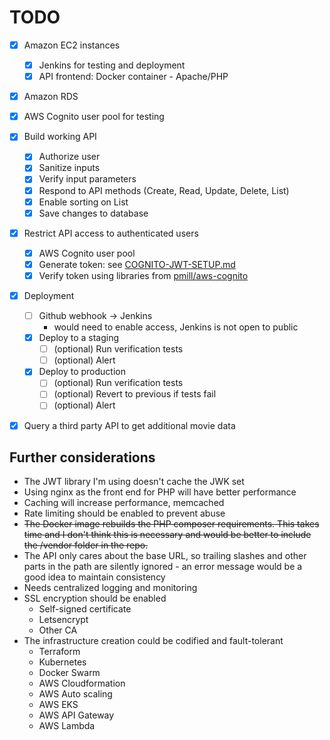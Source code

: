 # TODO
- [x] Amazon EC2 instances
  - [x] Jenkins for testing and deployment
  - [x] API frontend: Docker container - Apache/PHP
- [x] Amazon RDS
- [x] AWS Cognito user pool for testing

- [x] Build working API
  - [x] Authorize user
  - [x] Sanitize inputs
  - [x] Verify input parameters
  - [x] Respond to API methods (Create, Read, Update, Delete, List)
  - [x] Enable sorting on List
  - [x] Save changes to database

- [x] Restrict API access to authenticated users
  - [x] AWS Cognito user pool
  - [x] Generate token: see [COGNITO-JWT-SETUP.md](COGNITO-JWT-SETUP.md)
  - [x] Verify token using libraries from [pmill/aws-cognito](https://github.com/pmill/aws-cognito)

- [x] Deployment
  - [ ] Github webhook -> Jenkins
    - would need to enable access, Jenkins is not open to public
  - [x] Deploy to a staging
    - [ ] (optional) Run verification tests
    - [ ] (optional) Alert
  - [x] Deploy to production
    - [ ] (optional) Run verification tests
    - [ ] (optional) Revert to previous if tests fail
    - [ ] (optional) Alert

- [x] Query a third party API to get additional movie data

## Further considerations
- The JWT library I'm using doesn't cache the JWK set
- Using nginx as the front end for PHP will have better performance
- Caching will increase performance, memcached
- Rate limiting should be enabled to prevent abuse
- ~~The Docker image rebuilds the PHP composer requirements.  This takes time and I don't think this is necessary and would be better to include the /vendor folder in the repo.~~
- The API only cares about the base URL, so trailing slashes and other parts in the path are silently ignored - an error message would be a good idea to maintain consistency
- Needs centralized logging and monitoring
- SSL encryption should be enabled
  - Self-signed certificate
  - Letsencrypt
  - Other CA
- The infrastructure creation could be codified and fault-tolerant
  - Terraform
  - Kubernetes
  - Docker Swarm
  - AWS Cloudformation
  - AWS Auto scaling
  - AWS EKS
  - AWS API Gateway
  - AWS Lambda
